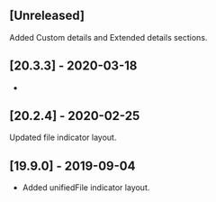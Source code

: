 ## [Unreleased]
Added Custom details and Extended details sections.

## [20.3.3] - 2020-03-18
-

## [20.2.4] - 2020-02-25
Updated file indicator layout.

## [19.9.0] - 2019-09-04
- Added unifiedFile indicator layout.
